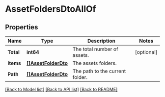 # AssetFoldersDtoAllOf

## Properties

Name | Type | Description | Notes
------------ | ------------- | ------------- | -------------
**Total** | **int64** | The total number of assets. | [optional] 
**Items** | [**[]AssetFolderDto**](AssetFolderDto.md) | The assets folders. | 
**Path** | [**[]AssetFolderDto**](AssetFolderDto.md) | The path to the current folder. | 

[[Back to Model list]](../README.md#documentation-for-models) [[Back to API list]](../README.md#documentation-for-api-endpoints) [[Back to README]](../README.md)


